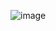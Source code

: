 ![image](https://user-images.githubusercontent.com/79160507/178958836-e2837b61-4326-4c5c-9ff0-56abea75a79e.png)

